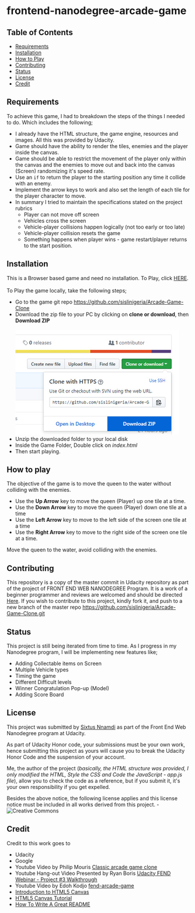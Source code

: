 frontend-nanodegree-arcade-game
===============================

## Table of Contents

* [Requirements](#requirements)
* [Installation](#installation)
* [How to Play](#How-to-play)
* [Contributing](#contributing)
* [Status](#status)
* [License](#license)
* [Credit](#credit)

## Requirements

To achieve this game, I had to breakdown the steps of the things I needed to do. Which includes the following;
* I already have the HTML structure, the game engine, resources and images. All this was provided by Udacity.
* Game should have the ability to render the tiles, enemies and the player inside the canvas.
* Game should be able to restrict the movement of the player only within the canvas and the enemies to move out and back into the canvas (Screen) randomizing it's speed rate.
* Use an `if` to return the player to the starting position any time it collide with an enemy.
* Implement the arrow keys to work and also set the length of each tile for the player character to move.
* In summary I tried to maintain the specifications stated on the project rubrics
    * Player can not move off screen
    * Vehicles cross the screen
    * Vehicle-player collisions happen logically (not too early or too late)
    * Vehicle-player collision resets the game
    * Something happens when player wins - game restart/player returns to the start position.

## Installation

This is a Browser based game and need no installation. 
To Play, click [HERE](https://sislinigeria.github.io/Arcade-Game-Clone/). <br/><br/>
To Play the game locally, take the following steps;
* Go to the game git repo https://github.com/sislinigeria/Arcade-Game-Clone
* Download the zip file to your PC by clicking on **clone or download**, then **Download ZIP**
<br/><br/> ![Steps](images/local.jpg)
* Unzip the downloaded folder to your local disk
* Inside the Game Folder, Double click on *index.html*
* Then start playing.

## How to play
The objective of the game is to move the queen to the water without colliding with the enemies.
* Use the **Up Arrow** key to move the queen (Player) up one tile at a time.
* Use the **Down Arrow** key to move the queen (Player) down one tile at a time
* Use the **Left Arrow** key to move to the left side of the screen one tile at a time
* Use the **Right Arrow** key to move to the right side of the screen one tile at a time.

Move the queen to the water, avoid colliding with the enemies.

## Contributing

This repository is a copy of the master commit in Udacity repository as part of the project of FRONT END WEB NANODEGREE Program. It is a work of a beginner programmer and reviews are welcomed and should be directed [Here](mailto:sixtus.nnamdi@gmail.com). 
If you wish to contribute to this project, kindly fork it, and push to a new branch of the master repo https://github.com/sislinigeria/Arcade-Game-Clone.git

## Status

This project is still being iterated from time to time. As I progress in my Nanodegree program, I will be implementing new features like;
* Adding Collectable items on Screen
* Multiple Vehicle types
* Timing the game
* Different Difficult levels
* Winner Congratulation Pop-up (Model)
* Adding Score Board

## License

This project was submitted by [Sixtus Nnamdi](www.linkedin.com/in/sixtus-nnamdi) as part of the Front End Web Nanodegree program at Udacity.

As part of Udacity Honor code, your submissions must be your own work, hence submitting this project as yours will cause you to break the Udacity Honor Code and the suspension of your account.

Me, the author of the project (*basically, the HTML structure was provided, I only modified the HTML, Style the CSS and Code the JavaScript - app.js file*), allow you to check the code as a reference, but if you submit it, it's your own responsibility if you get expelled.

Besides the above notice, the following license applies and this license notice must be included in all works derived from this project. - ![Creative Commons](https://openaid.se/wp-content/uploads/2015/03/pdm-cc0-.png)

##  Credit

Credit to this work goes to
* Udacity
* Google
* Youtube Video by Philip Mouris [Classic arcade game clone ](https://youtu.be/1YHkmEBznac)
* Youtube Hang-out Video Presented by Ryan Boris [Udacity FEND Webinar - Project #3 Walkthrough](https://youtu.be/JcQYGbg0IkQ)
* Youtube Video by Edoh Kodjo [fend-arcade-game](https://youtu.be/mgFWZGpj3IE)
* [Introduction to HTML5 Canvas](https://medium.com/@AmyScript/introduction-to-html5-canvas-8c1bad20e855)
* [HTML5 Canvas Tutorial](https://www.sitepoint.com/html5-canvas-tutorial-introduction/)
* [How To Write A Great README](https://robots.thoughtbot.com/how-to-write-a-great-readme)